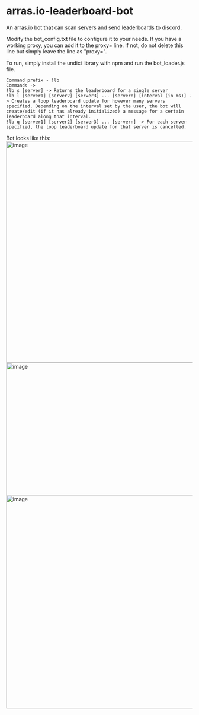 # arras.io-leaderboard-bot
An arras.io bot that can scan servers and send leaderboards to discord.

Modify the bot_config.txt file to configure it to your needs. If you have a working proxy, you can add it to the proxy= line. If not, do not delete this line but simply leave the line as "proxy=".

To run, simply install the undici library with npm and run the bot_loader.js file.

```
Command prefix - !lb
Commands ->
!lb s [server] -> Returns the leaderboard for a single server
!lb l [server1] [server2] [server3] ... [servern] [interval (in ms)] -> Creates a loop leaderboard update for however many servers specified. Depending on the interval set by the user, the bot will create/edit (if it has already initialized) a message for a certain leaderboard along that interval. 
!lb q [server1] [server2] [server3] ... [servern] -> For each server specified, the loop leaderboard update for that server is cancelled.
```
Bot looks like this:
<img width="878" height="597" alt="image" src="https://github.com/user-attachments/assets/ed3078d4-4867-475b-9db5-caf37c826a6a" />
<img width="598" height="357" alt="image" src="https://github.com/user-attachments/assets/135b01f7-e93c-4875-83bb-fe288ced2851" />
<img width="605" height="575" alt="image" src="https://github.com/user-attachments/assets/67fce7c2-0699-4669-915a-ffaba3d38b0e" />
